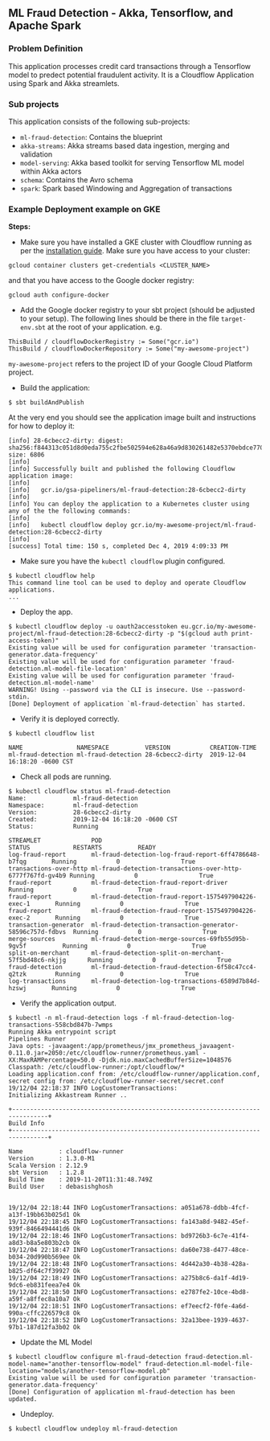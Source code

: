 ## ML Fraud Detection - Akka, Tensorflow, and Apache Spark


### Problem Definition

This application processes credit card transactions through a Tensorflow model to predect potential fraudulent activity.  It is a Cloudflow Application using Spark and Akka streamlets.

### Sub projects

This application consists of the following sub-projects:

* `ml-fraud-detection`: Contains the blueprint
* `akka-streams`: Akka streams based data ingestion, merging and validation
* `model-serving`: Akka based toolkit for serving Tensorflow ML model within Akka actors
* `schema`: Contains the Avro schema
* `spark`: Spark based Windowing and Aggregation of transactions


### Example Deployment example on GKE

**Steps:**

* Make sure you have installed a GKE cluster with Cloudflow running as per the [installation guide](https://github.com/lightbend/cloudflow-installer).
Make sure you have access to your cluster:

```
gcloud container clusters get-credentials <CLUSTER_NAME>
```

and that you have access to the Google docker registry:

```
gcloud auth configure-docker
```

* Add the Google docker registry to your sbt project (should be adjusted to your setup). The following lines should be there in the file `target-env.sbt` at the root of your application. e.g.

```
ThisBuild / cloudflowDockerRegistry := Some("gcr.io")
ThisBuild / cloudflowDockerRepository := Some("my-awesome-project")
```

`my-awesome-project` refers to the project ID of your Google Cloud Platform project.

* Build the application:

```
$ sbt buildAndPublish
```
At the very end you should see the application image built and instructions for how to deploy it:

```
[info] 28-6cbecc2-dirty: digest: sha256:f844313c051d8d0eda755c2fbe502594e628a46a9d830261482e5370ebdce770 size: 6806
[info]
[info] Successfully built and published the following Cloudflow application image:
[info]
[info]   gcr.io/gsa-pipeliners/ml-fraud-detection:28-6cbecc2-dirty
[info]
[info] You can deploy the application to a Kubernetes cluster using any of the the following commands:
[info]
[info]   kubectl cloudflow deploy gcr.io/my-awesome-project/ml-fraud-detection:28-6cbecc2-dirty
[info]
[success] Total time: 150 s, completed Dec 4, 2019 4:09:33 PM
```

* Make sure you have the `kubectl cloudflow` plugin configured.

```
$ kubectl cloudflow help
This command line tool can be used to deploy and operate Cloudflow applications.
...
```

* Deploy the app.

```
$ kubectl cloudflow deploy -u oauth2accesstoken eu.gcr.io/my-awesome-project/ml-fraud-detection:28-6cbecc2-dirty -p "$(gcloud auth print-access-token)"
Existing value will be used for configuration parameter 'transaction-generator.data-frequency'
Existing value will be used for configuration parameter 'fraud-detection.ml-model-file-location'
Existing value will be used for configuration parameter 'fraud-detection.ml-model-name'
WARNING! Using --password via the CLI is insecure. Use --password-stdin.
[Done] Deployment of application `ml-fraud-detection` has started.

```

*  Verify it is deployed correctly.

```
$ kubectl cloudflow list

NAME               NAMESPACE          VERSION           CREATION-TIME
ml-fraud-detection ml-fraud-detection 28-6cbecc2-dirty  2019-12-04 16:18:20 -0600 CST
```

* Check all pods are running.

```
$ kubectl cloudflow status ml-fraud-detection
Name:             ml-fraud-detection
Namespace:        ml-fraud-detection
Version:          28-6cbecc2-dirty
Created:          2019-12-04 16:18:20 -0600 CST
Status:           Running

STREAMLET              POD                                                        STATUS            RESTARTS          READY
log-fraud-report       ml-fraud-detection-log-fraud-report-6ff4786648-b7fqg       Running           0                 True
transactions-over-http ml-fraud-detection-transactions-over-http-6777f767fd-gv4b9 Running           0                 True
fraud-report           ml-fraud-detection-fraud-report-driver                     Running           0                 True
fraud-report           ml-fraud-detection-fraud-report-1575497904226-exec-1       Running           0                 True
fraud-report           ml-fraud-detection-fraud-report-1575497904226-exec-2       Running           0                 True
transaction-generator  ml-fraud-detection-transaction-generator-58596c757d-fdbvs  Running           0                 True
merge-sources          ml-fraud-detection-merge-sources-69fb55d95b-9gv5f          Running           0                 True
split-on-merchant      ml-fraud-detection-split-on-merchant-57f5bd48c6-nkjjg      Running           0                 True
fraud-detection        ml-fraud-detection-fraud-detection-6f58c47cc4-q2tzk        Running           0                 True
log-transactions       ml-fraud-detection-log-transactions-6589d7b84d-hzswj       Running           0                 True
```

* Verify the application output.

```
$ kubectl -n ml-fraud-detection logs -f ml-fraud-detection-log-transactions-558cbd847b-7wmps
Running Akka entrypoint script
Pipelines Runner
Java opts: -javaagent:/app/prometheus/jmx_prometheus_javaagent-0.11.0.jar=2050:/etc/cloudflow-runner/prometheus.yaml -XX:MaxRAMPercentage=50.0 -Djdk.nio.maxCachedBufferSize=1048576
Classpath: /etc/cloudflow-runner:/opt/cloudflow/*
Loading application.conf from: /etc/cloudflow-runner/application.conf, secret config from: /etc/cloudflow-runner-secret/secret.conf
19/12/04 22:18:37 INFO LogCustomerTransactions:
Initializing Akkastream Runner ..

+--------------------------------------------------------------------------------+
Build Info
+--------------------------------------------------------------------------------+

Name          : cloudflow-runner
Version       : 1.3.0-M1
Scala Version : 2.12.9
sbt Version   : 1.2.8
Build Time    : 2019-11-20T11:31:48.749Z
Build User    : debasishghosh


19/12/04 22:18:44 INFO LogCustomerTransactions: a051a678-ddbb-4fcf-a13f-19bb63b025d1 Ok
19/12/04 22:18:45 INFO LogCustomerTransactions: fa143a8d-9482-45ef-939f-8466494441d6 Ok
19/12/04 22:18:46 INFO LogCustomerTransactions: bd9726b3-6c7e-41f4-a8d3-b8a5e803b2cb Ok
19/12/04 22:18:47 INFO LogCustomerTransactions: da60e738-d477-48ce-b034-20d990b569ee Ok
19/12/04 22:18:48 INFO LogCustomerTransactions: 4d442a30-4b38-428a-b825-df64c7f39927 Ok
19/12/04 22:18:49 INFO LogCustomerTransactions: a275b8c6-da1f-4d19-9dc6-eb831feea7e4 Ok
19/12/04 22:18:50 INFO LogCustomerTransactions: e2787fe2-10ce-4bd8-a59f-a8ffec8a10a7 Ok
19/12/04 22:18:51 INFO LogCustomerTransactions: ef7eecf2-f0fe-4a6d-990a-cffc226579c8 Ok
19/12/04 22:18:52 INFO LogCustomerTransactions: 32a13bee-1939-4637-97b1-187d12fa3b02 Ok
```

* Update the ML Model

```
$ kubectl cloudflow configure ml-fraud-detection fraud-detection.ml-model-name="another-tensorflow-model" fraud-detection.ml-model-file-location="models/another-tensorflow-model.pb"
Existing value will be used for configuration parameter 'transaction-generator.data-frequency'
[Done] Configuration of application ml-fraud-detection has been updated.
```

* Undeploy.

```
$ kubectl cloudflow undeploy ml-fraud-detection
```

